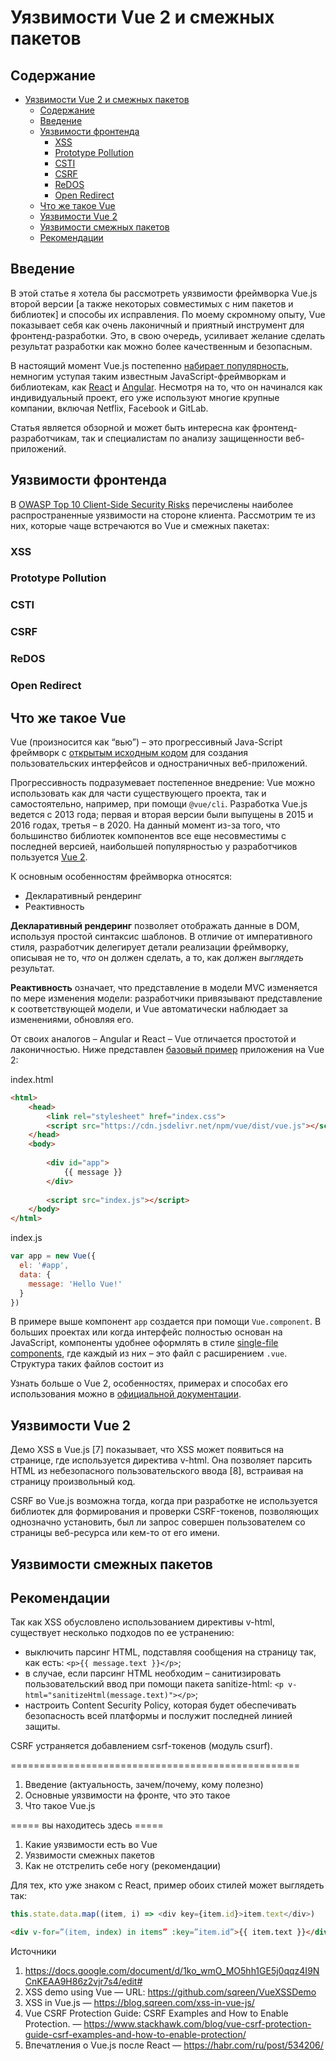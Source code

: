 # Уязвимости Vue 2 и смежных пакетов

## Содержание
- [Уязвимости Vue 2 и смежных пакетов](#уязвимости-vue-2-и-смежных-пакетов)
  - [Содержание](#содержание)
  - [Введение](#введение)
  - [Уязвимости фронтенда](#уязвимости-фронтенда)
    - [XSS](#xss)
    - [Prototype Pollution](#prototype-pollution)
    - [CSTI](#csti)
    - [CSRF](#csrf)
    - [ReDOS](#redos)
    - [Open Redirect](#open-redirect)
  - [Что же такое Vue](#что-же-такое-vue)
  - [Уязвимости Vue 2](#уязвимости-vue-2)
  - [Уязвимости смежных пакетов](#уязвимости-смежных-пакетов)
  - [Рекомендации](#рекомендации)

## Введение
В этой статье я хотела бы рассмотреть уязвимости фреймворка Vue.js второй версии [а также некоторых совместимых с ним пакетов и библиотек] и способы их исправления. По моему скромному опыту, Vue показывает себя как очень лаконичный и приятный инструмент для фронтенд-разработки. Это, в свою очередь, усиливает желание сделать результат разработки как можно более качественным и безопасным.

В настоящий момент Vue.js постепенно [набирает популярность](https://npmtrends.com/angular-vs-react-vs-vue), немногим уступая таким известным JavaScript-фреймворкам и библиотекам, как [React](https://ru.reactjs.org/) и [Angular](https://angular.io/). Несмотря на то, что он начинался как индивидуальный проект, его уже используют многие крупные компании, включая Netflix, Facebook и GitLab.

Статья является обзорной и может быть интересна как фронтенд-разработчикам, так и специалистам по анализу защищенности веб-приложений.

## Уязвимости фронтенда
В [OWASP Top 10 Client-Side Security Risks](https://owasp.org/www-project-top-10-client-side-security-risks/) перечислены наиболее распространенные уязвимости на стороне клиента. Рассмотрим те из них, которые чаще встречаются во Vue и смежных пакетах:


### XSS


### Prototype Pollution


### CSTI


### CSRF


### ReDOS


### Open Redirect


## Что же такое Vue
Vue (произносится как “вью”) – это прогрессивный Java-Script фреймворк с [открытым исходным кодом](https://github.com/vuejs/vue) для создания пользовательских интерфейсов и одностраничных веб-приложений.

Прогрессивность подразумевает постепенное внедрение: Vue можно использовать как для части существующего проекта, так и самостоятельно, например, при помощи `@vue/cli`. Разработка Vue.js ведется с 2013 года; первая и вторая версии были выпущены в 2015 и 2016 годах, третья – в 2020. На данный момент из-за того, что большинство библиотек компонентов все еще несовместимы с последней версией, наибольшей популярностью у разработчиков пользуется [Vue 2](https://v2.vuejs.org/).

К основным особенностям фреймворка относятся:
* Декларативный рендеринг
* Реактивность

__Декларативный рендеринг__ позволяет отображать данные в DOM, используя простой синтаксис шаблонов. В отличие от императивного стиля, разработчик делегирует детали реализации фреймворку, описывая не то, _что_ он должен сделать, а то, как должен _выглядеть_ результат.

__Реактивность__ означает, что представление в модели MVC изменяется по мере изменения модели: разработчики привязывают представление к соответствующей модели, и Vue автоматически наблюдает за изменениями, обновляя его.

От своих аналогов – Angular и React – Vue отличается простотой и лаконичностью. Ниже представлен [базовый пример](https://scrimba.com/scrim/cQ3QVcr?pl=pXKqta) приложения на Vue 2:

index.html
```html
<html>
    <head>
        <link rel="stylesheet" href="index.css">
        <script src="https://cdn.jsdelivr.net/npm/vue/dist/vue.js"></script>
    </head>
    <body>
        
        <div id="app">
            {{ message }}
        </div>
        
        <script src="index.js"></script>
    </body>
</html>
```
index.js
```js
var app = new Vue({
  el: '#app',
  data: {
    message: 'Hello Vue!'
  }
})
```
В примере выше компонент `app` создается при помощи `Vue.component`. В больших проектах или когда интерфейс полностью основан на JavaScript, компоненты удобнее оформлять в стиле [single-file components](https://v2.vuejs.org/v2/guide/single-file-components.html), где каждый из них – это файл с расширением `.vue`. Структура таких файлов состоит из 

Узнать больше о Vue 2, особенностях, примерах и способах его использования можно в [официальной документации](https://v2.vuejs.org/v2/guide/).

## Уязвимости Vue 2
Демо XSS в Vue.js [7] показывает, что XSS может появиться на странице, где используется директива v-html. Она позволяет парсить HTML из небезопасного пользовательского ввода [8], встраивая на страницу произвольный код.

CSRF во Vue.js возможна тогда, когда при разработке не используется библиотек для формирования и проверки CSRF-токенов, позволяющих однозначно установить, был ли запрос совершен пользователем со страницы веб-ресурса или кем-то от его имени.


## Уязвимости смежных пакетов


## Рекомендации
Так как XSS обусловлено использованием директивы v-html, существует несколько подходов по ее устранению:
* выключить парсинг HTML, подставляя сообщения на страницу так, как есть: ```<p>{{ message.text }}</p>```;
* в случае, если парсинг HTML необходим – санитизировать пользовательский ввод при помощи пакета sanitize-html: ```<p v-html="sanitizeHtml(message.text)"></p>```;
* настроить Content Security Policy, которая будет обеспечивать безопасность всей платформы и послужит последней линией защиты.

CSRF устраняется добавлением csrf-токенов (модуль csurf).

==================================================

1. Введение (актуальность, зачем/почему, кому полезно)
2. Основные уязвимости на фронте, что это такое
3. Что такое Vue.js
   
===== вы находитесь здесь =====

1. Какие уязвимости есть во Vue
2. Уязвимости смежных пакетов
3. Как не отстрелить себе ногу (рекомендации)

Для тех, кто уже знаком с React, пример обоих стилей может выглядеть так:
```js
this.state.data.map((item, i) => <div key={item.id}>item.text</div>)
```

```html
<div v-for=”(item, index) in items” :key=”item.id”>{{ item.text }}</div>
```

Источники
1. https://docs.google.com/document/d/1ko_wmO_MO5hh1GE5j0qqz4I9NCnKEAA9H86z2vjr7s4/edit#
2. XSS demo using Vue — URL: https://github.com/sqreen/VueXSSDemo
3. XSS in Vue.js — https://blog.sqreen.com/xss-in-vue-js/
4. Vue CSRF Protection Guide: CSRF Examples and How to Enable Protection. — https://www.stackhawk.com/blog/vue-csrf-protection-guide-csrf-examples-and-how-to-enable-protection/
5. Впечатления о Vue.js после React — https://habr.com/ru/post/534206/

